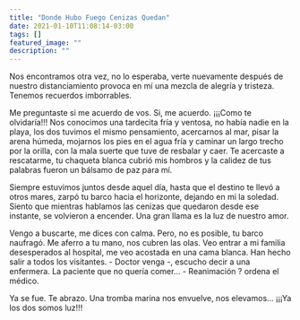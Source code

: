 ```yaml
---
title: "Donde Hubo Fuego Cenizas Quedan"
date: 2021-01-10T11:08:14-03:00
tags: []
featured_image: ""
description: ""
---
```

Nos encontramos otra vez, no lo esperaba, verte nuevamente después de nuestro distanciamiento provoca en mí una mezcla de alegría y tristeza. Tenemos recuerdos imborrables.

Me preguntaste si me acuerdo de vos. Si, me acuerdo. ¡¡¡Como te olvidaría!!! Nos conocimos una tardecita fría y ventosa, no había nadie en la playa, los dos tuvimos el mismo pensamiento, acercarnos al mar, pisar la arena húmeda, mojarnos los pies en el agua fría y caminar un largo trecho por la orilla, con la mala suerte que tuve de resbalar y caer. Te acercaste a rescatarme, tu chaqueta blanca cubrió mis hombros y la calidez de tus palabras fueron un bálsamo de paz para mí.

Siempre estuvimos juntos desde aquel día, hasta que el destino te llevó a otros mares, zarpó tu barco hacia el horizonte, dejando en mi la soledad. Siento que mientras hablamos las cenizas que quedaron desde ese instante, se volvieron a encender. Una gran llama es la luz de nuestro amor.

Vengo a buscarte, me dices con calma. Pero, no es posible, tu barco naufragó. Me aferro a tu mano, nos cubren las olas. Veo entrar a mi familia desesperados al hospital, me veo acostada en una cama blanca. Han hecho salir a todos los visitantes. - Doctor venga -, escucho decir a una enfermera. La paciente que no quería comer… - Reanimación ? ordena el médico.

Ya se fue. Te abrazo. Una tromba marina nos envuelve, nos elevamos… ¡¡¡Ya los dos somos luz!!!